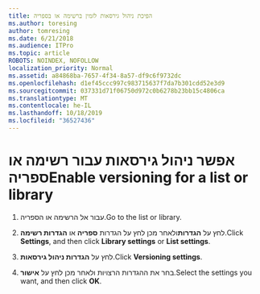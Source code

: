 ```yaml
---
title: הפיכת ניהול גירסאות לזמין ברשימה או בספריה
ms.author: toresing
author: tomresing
ms.date: 6/21/2018
ms.audience: ITPro
ms.topic: article
ROBOTS: NOINDEX, NOFOLLOW
localization_priority: Normal
ms.assetid: a84868ba-7657-4f34-8a57-df9c6f9732dc
ms.openlocfilehash: d1ef45ccc997c983715637f7da7b301cdd52e3d9
ms.sourcegitcommit: 037331d71f06750d972c0b6278b23bb15c4806ca
ms.translationtype: MT
ms.contentlocale: he-IL
ms.lasthandoff: 10/18/2019
ms.locfileid: "36527436"
---
```

# <a name="enable-versioning-for-a-list-or-library"></a><span data-ttu-id="ffac1-102">אפשר ניהול גירסאות עבור רשימה או ספריה</span><span class="sxs-lookup"><span data-stu-id="ffac1-102">Enable versioning for a list or library</span></span>

1. <span data-ttu-id="ffac1-103">עבור אל הרשימה או הספריה.</span><span class="sxs-lookup"><span data-stu-id="ffac1-103">Go to the list or library.</span></span>
    
2. <span data-ttu-id="ffac1-104">לחץ על **הגדרות**ולאחר מכן לחץ על הגדרות **ספריה** או **הגדרות רשימה**.</span><span class="sxs-lookup"><span data-stu-id="ffac1-104">Click **Settings**, and then click **Library settings** or **List settings**.</span></span>
    
3. <span data-ttu-id="ffac1-105">לחץ על **הגדרות ניהול גירסאות**.</span><span class="sxs-lookup"><span data-stu-id="ffac1-105">Click **Versioning settings**.</span></span>
    
4. <span data-ttu-id="ffac1-106">בחר את ההגדרות הרצויות ולאחר מכן לחץ על **אישור**.</span><span class="sxs-lookup"><span data-stu-id="ffac1-106">Select the settings you want, and then click **OK**.</span></span>
    

